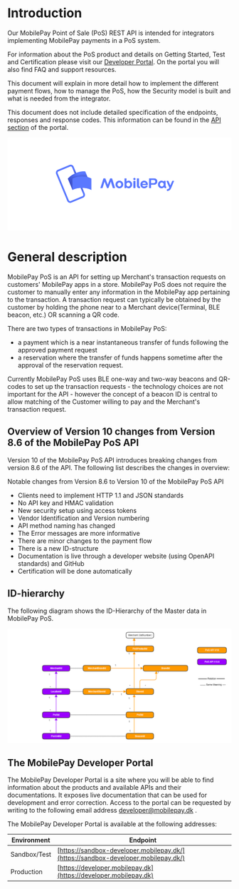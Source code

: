 
# <a name="index"></a> Introduction 

Our MobilePay Point of Sale (PoS) REST API is intended for integrators implementing MobilePay payments in a PoS system.

For information about the PoS product and details on Getting Started, Test and Certification please visit our
<a href="https://developer.mobilepay.dk/subscriptions-main">Developer Portal</a>. On the portal you will also find FAQ and support resources.

This document will explain in more detail how to implement the different payment flows, how to manage the PoS, how the Security model is built and what is needed from the integrator.

This document does not include detailed specification of the endpoints, responses and response codes. This information can be found in the <a href="https://developer.mobilepay.dk/product"> API section</a> of the portal.


[![](assets/images/Preview-MP-logo-and-type-horizontal-blue.png)](assets/images/Preview-MP-logo-and-type-horizontal-blue.png)

# General description
MobilePay PoS is an API for setting up Merchant's transaction requests on customers' MobilePay apps in a store. MobilePay PoS does not require the customer to manually enter any information in the MobilePay app pertaining to the transaction. A transaction request can typically be obtained by the customer by holding the phone near to a Merchant device(Terminal, BLE beacon, etc.) OR scanning a QR code.

There are two types of transactions in MobilePay PoS:
* a payment which is a near instantaneous transfer of funds following the approved payment request 
* a reservation where the transfer of funds happens sometime after the approval of the reservation request. 

Currently MobilePay PoS uses BLE one-way and two-way beacons and QR-codes to set up the transaction requests - the technology choices are not important for the API - however the concept of a beacon ID is central to allow matching of the Customer willing to pay and the Merchant's transaction request.

## Overview of Version 10 changes from Version 8.6 of the MobilePay PoS API
Version 10 of the MobilePay PoS API introduces breaking changes from version 8.6 of the API. The following list describes the changes in overview:

Notable changes from Version 8.6 to Version 10 of the MobilePay PoS API
* Clients need to implement HTTP 1.1 and JSON standards
* No API key and HMAC validation
* New security setup using access tokens
* Vendor Identification and Version numbering
* API method naming has changed
* The Error messages are more informative
* There are minor changes to the payment flow
* There is a new ID-structure
* Documentation is live through a developer website (using OpenAPI standards) and GitHub
* Certification will be done automatically


## ID-hierarchy

The following diagram shows the ID-Hierarchy of the Master data in MobilePay PoS.

[![](assets/images/Pos-v10-id-hierarchy.png)](assets/images/Pos-v10-id-hierarchy.png)

## The MobilePay Developer Portal
The MobilePay Developer Portal is a site where you will be able to find information about the products and available APIs and their documentations.
It exposes live documentation that can be used for development and error correction. Access to the portal can be requested by writing to the following email address developer@mobilepay.dk .

The MobilePay Developer Portal is available at the following addresses:

| Environment  | Endpoint |
|--------------|-------------|
| Sandbox/Test | [https://sandbox-developer.mobilepay.dk/](https://sandbox-developer.mobilepay.dk/) |
| Production   | [https://developer.mobilepay.dk](https://developer.mobilepay.dk) |

